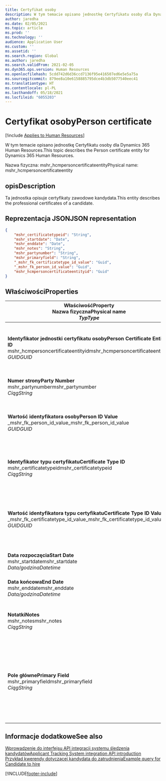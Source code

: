 ```yaml
---
title: Certyfikat osoby
description: W tym temacie opisano jednostkę Certyfikatu osoby dla Dynamics 365 Human Resources.
author: jaredha
ms.date: 02/05/2021
ms.topic: article
ms.prod: ''
ms.technology: ''
audience: Application User
ms.custom: ''
ms.assetid: ''
ms.search.region: Global
ms.author: jaredha
ms.search.validFrom: 2021-02-05
ms.dyn365.ops.version: Human Resources
ms.openlocfilehash: 5cdd742d6d36ccd7136f95e416507ed6e5e5a75a
ms.sourcegitcommit: 879ee8a10e6158885795dce4b3db5077540eec41
ms.translationtype: HT
ms.contentlocale: pl-PL
ms.lasthandoff: 05/18/2021
ms.locfileid: "6055203"
---
```

# <a name="person-certificate"></a><span data-ttu-id="f2fd4-103">Certyfikat osoby</span><span class="sxs-lookup"><span data-stu-id="f2fd4-103">Person certificate</span></span>

[!include [Applies to Human Resources](../includes/applies-to-hr.md)]

<span data-ttu-id="f2fd4-104">W tym temacie opisano jednostkę Certyfikatu osoby dla Dynamics 365 Human Resources.</span><span class="sxs-lookup"><span data-stu-id="f2fd4-104">This topic describes the Person certificate entity for Dynamics 365 Human Resources.</span></span>

<span data-ttu-id="f2fd4-105">Nazwa fizyczna: mshr_hcmpersoncertificateentity</span><span class="sxs-lookup"><span data-stu-id="f2fd4-105">Physical name: mshr_hcmpersoncertificateentity</span></span>

## <a name="description"></a><span data-ttu-id="f2fd4-106">opis</span><span class="sxs-lookup"><span data-stu-id="f2fd4-106">Description</span></span>

<span data-ttu-id="f2fd4-107">Ta jednostka opisuje certyfikaty zawodowe kandydata.</span><span class="sxs-lookup"><span data-stu-id="f2fd4-107">This entity describes the professional certificates of a candidate.</span></span>

## <a name="json-representation"></a><span data-ttu-id="f2fd4-108">Reprezentacja JSON</span><span class="sxs-lookup"><span data-stu-id="f2fd4-108">JSON representation</span></span>

```json
{
    "mshr_certificatetypeid": "String",
    "mshr_startdate": "Date",
    "mshr_enddate": "Date",
    "mshr_notes": "String",
    "mshr_partynumber": "String",
    "mshr_primaryfield": "String",
    "_mshr_fk_certificatetype_id_value": "Guid",
    "_mshr_fk_person_id_value": "Guid",
    "mshr_hcmpersoncertificateentityid": "Guid"
}
```

## <a name="properties"></a><span data-ttu-id="f2fd4-109">Właściwości</span><span class="sxs-lookup"><span data-stu-id="f2fd4-109">Properties</span></span>

| <span data-ttu-id="f2fd4-110">Właściwość</span><span class="sxs-lookup"><span data-stu-id="f2fd4-110">Property</span></span><br><span data-ttu-id="f2fd4-111">**Nazwa fizyczna**</span><span class="sxs-lookup"><span data-stu-id="f2fd4-111">**Physical name**</span></span><br><span data-ttu-id="f2fd4-112">**_Typ_**</span><span class="sxs-lookup"><span data-stu-id="f2fd4-112">**_Type_**</span></span> | <span data-ttu-id="f2fd4-113">Użycie</span><span class="sxs-lookup"><span data-stu-id="f2fd4-113">Use</span></span> | <span data-ttu-id="f2fd4-114">opis</span><span class="sxs-lookup"><span data-stu-id="f2fd4-114">Description</span></span> |
| --- | --- | --- |
| <span data-ttu-id="f2fd4-115">**Identyfikator jednostki certyfikatu osoby**</span><span class="sxs-lookup"><span data-stu-id="f2fd4-115">**Person Certificate Entity ID**</span></span><br><span data-ttu-id="f2fd4-116">mshr_hcmpersoncertificateentityid</span><span class="sxs-lookup"><span data-stu-id="f2fd4-116">mshr_hcmpersoncertificateentityid</span></span><br><span data-ttu-id="f2fd4-117">*GUID*</span><span class="sxs-lookup"><span data-stu-id="f2fd4-117">*GUID*</span></span> | <span data-ttu-id="f2fd4-118">Tylko do odczytu</span><span class="sxs-lookup"><span data-stu-id="f2fd4-118">Read-only</span></span><br><span data-ttu-id="f2fd4-119">Potrzebne</span><span class="sxs-lookup"><span data-stu-id="f2fd4-119">Required</span></span> | <span data-ttu-id="f2fd4-120">Wygenerowany przez system unikalny identyfikator dla rekordu jednostki certyfikatu osoby.</span><span class="sxs-lookup"><span data-stu-id="f2fd4-120">System-generated unique identifier for the person certificate entity record.</span></span> |
| <span data-ttu-id="f2fd4-121">**Numer strony**</span><span class="sxs-lookup"><span data-stu-id="f2fd4-121">**Party Number**</span></span><br><span data-ttu-id="f2fd4-122">mshr_partynumber</span><span class="sxs-lookup"><span data-stu-id="f2fd4-122">mshr_partynumber</span></span><br><span data-ttu-id="f2fd4-123">*Ciąg*</span><span class="sxs-lookup"><span data-stu-id="f2fd4-123">*String*</span></span> | <span data-ttu-id="f2fd4-124">Czytaj/zapisz</span><span class="sxs-lookup"><span data-stu-id="f2fd4-124">Read/write</span></span><br><span data-ttu-id="f2fd4-125">Potrzebne</span><span class="sxs-lookup"><span data-stu-id="f2fd4-125">Required</span></span> | <span data-ttu-id="f2fd4-126">Identyfikator strony (osoby) kandydata.</span><span class="sxs-lookup"><span data-stu-id="f2fd4-126">The party (person) ID of the candidate.</span></span> |
| <span data-ttu-id="f2fd4-127">**Wartość identyfikatora osoby**</span><span class="sxs-lookup"><span data-stu-id="f2fd4-127">**Person ID Value**</span></span><br><span data-ttu-id="f2fd4-128">_mshr_fk_person_id_value</span><span class="sxs-lookup"><span data-stu-id="f2fd4-128">_mshr_fk_person_id_value</span></span><br><span data-ttu-id="f2fd4-129">*GUID*</span><span class="sxs-lookup"><span data-stu-id="f2fd4-129">*GUID*</span></span> | <span data-ttu-id="f2fd4-130">Tylko do odczytu</span><span class="sxs-lookup"><span data-stu-id="f2fd4-130">Read-only</span></span><br><span data-ttu-id="f2fd4-131">Potrzebne</span><span class="sxs-lookup"><span data-stu-id="f2fd4-131">Required</span></span><br><span data-ttu-id="f2fd4-132">Klucz obcy: mshr_dirpersonentityid jednostki mshr_dirpersonentity</span><span class="sxs-lookup"><span data-stu-id="f2fd4-132">Foreign key: mshr_dirpersonentityid of mshr_dirpersonentity</span></span> | <span data-ttu-id="f2fd4-133">Wygenerowany przez system identyfikator rekordu jednostki strony (osoby).</span><span class="sxs-lookup"><span data-stu-id="f2fd4-133">The system-generated identifier of the party (person) entity record.</span></span> |
| <span data-ttu-id="f2fd4-134">**Identyfikator typu certyfikatu**</span><span class="sxs-lookup"><span data-stu-id="f2fd4-134">**Certificate Type ID**</span></span><br><span data-ttu-id="f2fd4-135">mshr_certificatetypeid</span><span class="sxs-lookup"><span data-stu-id="f2fd4-135">mshr_certificatetypeid</span></span><br><span data-ttu-id="f2fd4-136">*Ciąg*</span><span class="sxs-lookup"><span data-stu-id="f2fd4-136">*String*</span></span> | <span data-ttu-id="f2fd4-137">Czytaj/zapisz</span><span class="sxs-lookup"><span data-stu-id="f2fd4-137">Read/write</span></span><br><span data-ttu-id="f2fd4-138">Potrzebne</span><span class="sxs-lookup"><span data-stu-id="f2fd4-138">Required</span></span> |  <span data-ttu-id="f2fd4-139">Identyfikator typu certyfikatu zdefiniowanego w części Human Resources.</span><span class="sxs-lookup"><span data-stu-id="f2fd4-139">The identifier of the certificate type defined in Human Resources.</span></span> |
| <span data-ttu-id="f2fd4-140">**Wartość identyfikatora typu certyfikatu**</span><span class="sxs-lookup"><span data-stu-id="f2fd4-140">**Certificate Type ID Value**</span></span><br><span data-ttu-id="f2fd4-141">_mshr_fk_certificatetype_id_value</span><span class="sxs-lookup"><span data-stu-id="f2fd4-141">_mshr_fk_certificatetype_id_value</span></span><br><span data-ttu-id="f2fd4-142">*GUID*</span><span class="sxs-lookup"><span data-stu-id="f2fd4-142">*GUID*</span></span> | <span data-ttu-id="f2fd4-143">Tylko do odczytu</span><span class="sxs-lookup"><span data-stu-id="f2fd4-143">Read-only</span></span><br><span data-ttu-id="f2fd4-144">Potrzebne</span><span class="sxs-lookup"><span data-stu-id="f2fd4-144">Required</span></span><br><span data-ttu-id="f2fd4-145">Klucz obcy: mshr_hcmcertificatetypeentityid jednostki mshr_hcmcertificatetypeentity</span><span class="sxs-lookup"><span data-stu-id="f2fd4-145">Foreign key: mshr_hcmcertificatetypeentityid of mshr_hcmcertificatetypeentity</span></span> | <span data-ttu-id="f2fd4-146">Wygenerowany przez system unikalny identyfikator typu certyfikatu w powiązanej jednostce.</span><span class="sxs-lookup"><span data-stu-id="f2fd4-146">System-generated unique identifier of the certificate type in the associated entity.</span></span> |
| <span data-ttu-id="f2fd4-147">**Data rozpoczęcia**</span><span class="sxs-lookup"><span data-stu-id="f2fd4-147">**Start Date**</span></span><br><span data-ttu-id="f2fd4-148">mshr_startdate</span><span class="sxs-lookup"><span data-stu-id="f2fd4-148">mshr_startdate</span></span><br><span data-ttu-id="f2fd4-149">*Data/godzina*</span><span class="sxs-lookup"><span data-stu-id="f2fd4-149">*Datetime*</span></span> | <span data-ttu-id="f2fd4-150">Czytaj/zapisz</span><span class="sxs-lookup"><span data-stu-id="f2fd4-150">Read/write</span></span><br><span data-ttu-id="f2fd4-151">Potrzebne</span><span class="sxs-lookup"><span data-stu-id="f2fd4-151">Required</span></span> | <span data-ttu-id="f2fd4-152">Data wydania certyfikatu.</span><span class="sxs-lookup"><span data-stu-id="f2fd4-152">The date at which the certificate was issued.</span></span> |
| <span data-ttu-id="f2fd4-153">**Data końcowa**</span><span class="sxs-lookup"><span data-stu-id="f2fd4-153">**End Date**</span></span><br><span data-ttu-id="f2fd4-154">mshr_enddate</span><span class="sxs-lookup"><span data-stu-id="f2fd4-154">mshr_enddate</span></span><br><span data-ttu-id="f2fd4-155">*Data/godzina*</span><span class="sxs-lookup"><span data-stu-id="f2fd4-155">*Datetime*</span></span> | <span data-ttu-id="f2fd4-156">Czytaj/zapisz</span><span class="sxs-lookup"><span data-stu-id="f2fd4-156">Read/write</span></span><br><span data-ttu-id="f2fd4-157">Opcjonalny</span><span class="sxs-lookup"><span data-stu-id="f2fd4-157">Optional</span></span> | <span data-ttu-id="f2fd4-158">Data wygaśnięcia certyfikatu.</span><span class="sxs-lookup"><span data-stu-id="f2fd4-158">The date at which the certificate will expire.</span></span> |
| <span data-ttu-id="f2fd4-159">**Notatki**</span><span class="sxs-lookup"><span data-stu-id="f2fd4-159">**Notes**</span></span><br><span data-ttu-id="f2fd4-160">mshr_notes</span><span class="sxs-lookup"><span data-stu-id="f2fd4-160">mshr_notes</span></span><br><span data-ttu-id="f2fd4-161">*Ciąg*</span><span class="sxs-lookup"><span data-stu-id="f2fd4-161">*String*</span></span> | <span data-ttu-id="f2fd4-162">Czytaj/zapisz</span><span class="sxs-lookup"><span data-stu-id="f2fd4-162">Read/write</span></span><br><span data-ttu-id="f2fd4-163">Opcjonalny</span><span class="sxs-lookup"><span data-stu-id="f2fd4-163">Optional</span></span> | <span data-ttu-id="f2fd4-164">Notatki do użytku przez menedżerów zatrudniających i rekruterów.</span><span class="sxs-lookup"><span data-stu-id="f2fd4-164">Notes for use by hiring managers and recruiters.</span></span> |
| <span data-ttu-id="f2fd4-165">**Pole główne**</span><span class="sxs-lookup"><span data-stu-id="f2fd4-165">**Primary Field**</span></span><br><span data-ttu-id="f2fd4-166">mshr_primaryfield</span><span class="sxs-lookup"><span data-stu-id="f2fd4-166">mshr_primaryfield</span></span><br><span data-ttu-id="f2fd4-167">*Ciąg*</span><span class="sxs-lookup"><span data-stu-id="f2fd4-167">*String*</span></span> | <span data-ttu-id="f2fd4-168">Tylko do odczytu</span><span class="sxs-lookup"><span data-stu-id="f2fd4-168">Read-only</span></span><br><span data-ttu-id="f2fd4-169">Potrzebne</span><span class="sxs-lookup"><span data-stu-id="f2fd4-169">Required</span></span> |  <span data-ttu-id="f2fd4-170">Pole, które ma być używane jako identyfikator rekordu encji.</span><span class="sxs-lookup"><span data-stu-id="f2fd4-170">Field to be used as an identifier of the entity record.</span></span> <span data-ttu-id="f2fd4-171">Połączenie numeru strony, identyfikatora typu certyfikatu i daty rozpoczęcia.</span><span class="sxs-lookup"><span data-stu-id="f2fd4-171">Combination of party number, certificate type ID, and start date.</span></span> |

## <a name="see-also"></a><span data-ttu-id="f2fd4-172">Informacje dodatkowe</span><span class="sxs-lookup"><span data-stu-id="f2fd4-172">See also</span></span>

[<span data-ttu-id="f2fd4-173">Wprowadzenie do interfejsu API integracji systemu śledzenia kandydatów</span><span class="sxs-lookup"><span data-stu-id="f2fd4-173">Applicant Tracking System integration API introduction</span></span>](hr-admin-integration-ats-api-introduction.md)<br>
[<span data-ttu-id="f2fd4-174">Przykład kwerendy dotyczącej kandydata do zatrudnienia</span><span class="sxs-lookup"><span data-stu-id="f2fd4-174">Example query for Candidate to hire</span></span>](hr-admin-integration-ats-api-candidate-to-hire-example-query.md)



[!INCLUDE[footer-include](../includes/footer-banner.md)]